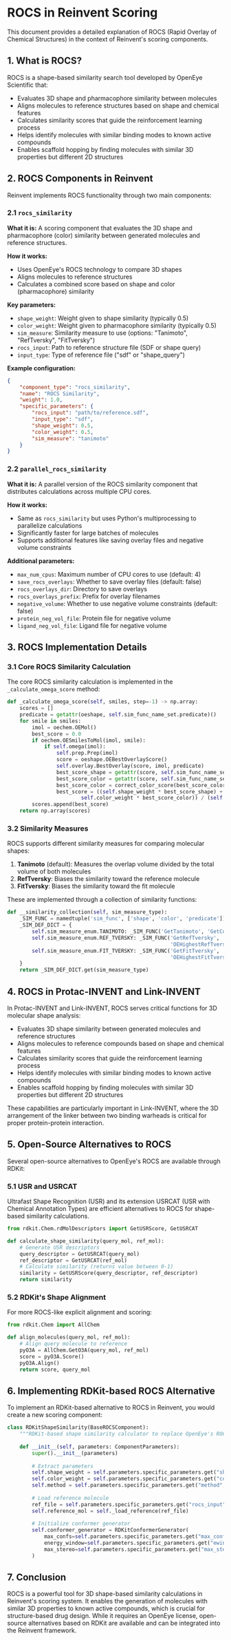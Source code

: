 # ROCS in Reinvent Scoring

This document provides a detailed explanation of ROCS (Rapid Overlay of Chemical Structures) in the context of Reinvent's scoring components.

## 1. What is ROCS?

ROCS is a shape-based similarity search tool developed by OpenEye Scientific that:

- Evaluates 3D shape and pharmacophore similarity between molecules
- Aligns molecules to reference structures based on shape and chemical features
- Calculates similarity scores that guide the reinforcement learning process
- Helps identify molecules with similar binding modes to known active compounds
- Enables scaffold hopping by finding molecules with similar 3D properties but different 2D structures

## 2. ROCS Components in Reinvent

Reinvent implements ROCS functionality through two main components:

### 2.1 `rocs_similarity`

**What it is:** A scoring component that evaluates the 3D shape and pharmacophore (color) similarity between generated molecules and reference structures.

**How it works:**
- Uses OpenEye's ROCS technology to compare 3D shapes
- Aligns molecules to reference structures
- Calculates a combined score based on shape and color (pharmacophore) similarity

**Key parameters:**
- `shape_weight`: Weight given to shape similarity (typically 0.5)
- `color_weight`: Weight given to pharmacophore similarity (typically 0.5)
- `sim_measure`: Similarity measure to use (options: "Tanimoto", "RefTversky", "FitTversky")
- `rocs_input`: Path to reference structure file (SDF or shape query)
- `input_type`: Type of reference file ("sdf" or "shape_query")

**Example configuration:**
```json
{
    "component_type": "rocs_similarity",
    "name": "ROCS Similarity",
    "weight": 1.0,
    "specific_parameters": {
        "rocs_input": "path/to/reference.sdf",
        "input_type": "sdf",
        "shape_weight": 0.5,
        "color_weight": 0.5,
        "sim_measure": "tanimoto"
    }
}
```

### 2.2 `parallel_rocs_similarity`

**What it is:** A parallel version of the ROCS similarity component that distributes calculations across multiple CPU cores.

**How it works:**
- Same as `rocs_similarity` but uses Python's multiprocessing to parallelize calculations
- Significantly faster for large batches of molecules
- Supports additional features like saving overlay files and negative volume constraints

**Additional parameters:**
- `max_num_cpus`: Maximum number of CPU cores to use (default: 4)
- `save_rocs_overlays`: Whether to save overlay files (default: false)
- `rocs_overlays_dir`: Directory to save overlays
- `rocs_overlays_prefix`: Prefix for overlay filenames
- `negative_volume`: Whether to use negative volume constraints (default: false)
- `protein_neg_vol_file`: Protein file for negative volume
- `ligand_neg_vol_file`: Ligand file for negative volume

## 3. ROCS Implementation Details

### 3.1 Core ROCS Similarity Calculation

The core ROCS similarity calculation is implemented in the `_calculate_omega_score` method:

```python
def _calculate_omega_score(self, smiles, step=-1) -> np.array:
    scores = []
    predicate = getattr(oeshape, self.sim_func_name_set.predicate)()
    for smile in smiles:
        imol = oechem.OEMol()
        best_score = 0.0
        if oechem.OESmilesToMol(imol, smile):
            if self.omega(imol):
                self.prep.Prep(imol)
                score = oeshape.OEBestOverlayScore()
                self.overlay.BestOverlay(score, imol, predicate)
                best_score_shape = getattr(score, self.sim_func_name_set.shape)()
                best_score_color = getattr(score, self.sim_func_name_set.color)()
                best_score_color = correct_color_score(best_score_color)
                best_score = ((self.shape_weight * best_score_shape) + (
                        self.color_weight * best_score_color)) / (self.shape_weight + self.color_weight)
        scores.append(best_score)
    return np.array(scores)
```

### 3.2 Similarity Measures

ROCS supports different similarity measures for comparing molecular shapes:

1. **Tanimoto** (default): Measures the overlap volume divided by the total volume of both molecules
2. **RefTversky**: Biases the similarity toward the reference molecule
3. **FitTversky**: Biases the similarity toward the fit molecule

These are implemented through a collection of similarity functions:

```python
def __similarity_collection(self, sim_measure_type):
    _SIM_FUNC = namedtuple('sim_func', ['shape', 'color', 'predicate'])
    _SIM_DEF_DICT = {
        self.sim_measure_enum.TANIMOTO: _SIM_FUNC('GetTanimoto', 'GetColorTanimoto', 'OEHighestTanimotoCombo'),
        self.sim_measure_enum.REF_TVERSKY: _SIM_FUNC('GetRefTversky', 'GetRefColorTversky',
                                                     'OEHighestRefTverskyCombo'),
        self.sim_measure_enum.FIT_TVERSKY: _SIM_FUNC('GetFitTversky', 'GetFitColorTversky',
                                                     'OEHighestFitTverskyCombo'),
    }
    return _SIM_DEF_DICT.get(sim_measure_type)
```

## 4. ROCS in Protac-INVENT and Link-INVENT

In Protac-INVENT and Link-INVENT, ROCS serves critical functions for 3D molecular shape analysis:

- Evaluates 3D shape similarity between generated molecules and reference structures
- Aligns molecules to reference compounds based on shape and chemical features
- Calculates similarity scores that guide the reinforcement learning process
- Helps identify molecules with similar binding modes to known active compounds
- Enables scaffold hopping by finding molecules with similar 3D properties but different 2D structures

These capabilities are particularly important in Link-INVENT, where the 3D arrangement of the linker between two binding warheads is critical for proper protein-protein interaction.

## 5. Open-Source Alternatives to ROCS

Several open-source alternatives to OpenEye's ROCS are available through RDKit:

### 5.1 USR and USRCAT

Ultrafast Shape Recognition (USR) and its extension USRCAT (USR with Chemical Annotation Types) are efficient alternatives to ROCS for shape-based similarity calculations.

```python
from rdkit.Chem.rdMolDescriptors import GetUSRScore, GetUSRCAT

def calculate_shape_similarity(query_mol, ref_mol):
    # Generate USR descriptors
    query_descriptor = GetUSRCAT(query_mol)
    ref_descriptor = GetUSRCAT(ref_mol)
    # Calculate similarity (returns value between 0-1)
    similarity = GetUSRScore(query_descriptor, ref_descriptor)
    return similarity
```

### 5.2 RDKit's Shape Alignment

For more ROCS-like explicit alignment and scoring:

```python
from rdkit.Chem import AllChem

def align_molecules(query_mol, ref_mol):
    # Align query molecule to reference
    pyO3A = AllChem.GetO3A(query_mol, ref_mol)
    score = pyO3A.Score()
    pyO3A.Align()
    return score, query_mol
```

## 6. Implementing RDKit-based ROCS Alternative

To implement an RDKit-based alternative to ROCS in Reinvent, you would create a new scoring component:

```python
class RDKitShapeSimilarity(BaseROCSComponent):
    """RDKit-based shape similarity calculator to replace OpenEye's ROCS."""
    
    def __init__(self, parameters: ComponentParameters):
        super().__init__(parameters)
        
        # Extract parameters
        self.shape_weight = self.parameters.specific_parameters.get("shape_weight", 0.5)
        self.color_weight = self.parameters.specific_parameters.get("color_weight", 0.5)
        self.method = self.parameters.specific_parameters.get("method", "usrcat")
        
        # Load reference molecule
        ref_file = self.parameters.specific_parameters.get("rocs_input")
        self.reference_mol = self._load_reference(ref_file)
        
        # Initialize conformer generator
        self.conformer_generator = RDKitConformerGenerator(
            max_confs=self.parameters.specific_parameters.get("max_confs", 200),
            energy_window=self.parameters.specific_parameters.get("ewindow", 10),
            max_stereo=self.parameters.specific_parameters.get("max_stereo", 0)
        )
```

## 7. Conclusion

ROCS is a powerful tool for 3D shape-based similarity calculations in Reinvent's scoring system. It enables the generation of molecules with similar 3D properties to known active compounds, which is crucial for structure-based drug design. While it requires an OpenEye license, open-source alternatives based on RDKit are available and can be integrated into the Reinvent framework.
